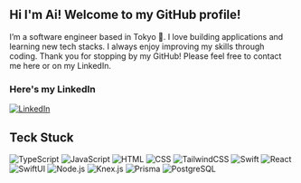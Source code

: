 ## Hi I'm Ai! Welcome to my GitHub profile!

I’m a software engineer based in Tokyo 🗾. I love building applications and learning new tech stacks. 
I always enjoy improving my skills through coding. Thank you for stopping by my GitHub! 
Please feel free to contact me here or on my LinkedIn.

### Here's my LinkedIn
[![LinkedIn](https://img.shields.io/badge/LinkedIn%20-%230A66C2.svg?&style=for-the-badge&logo=LinkedIn&logoColor=FFFFFF)](https://www.linkedin.com/in/ai-naito-89a133239/)


## Teck Stuck
![TypeScript](https://img.shields.io/badge/TypeScript-black?style=for-the-badge&logo=Typescript)
![JavaScript](https://img.shields.io/badge/Javascript-black?style=for-the-badge&logo=javascript)
![HTML](https://img.shields.io/badge/HTML-black?style=for-the-badge&logo=Html5)
![CSS](https://img.shields.io/badge/css-1572B6?style=for-the-badge&logo=css3)
![TailwindCSS](https://img.shields.io/badge/TailwindCSS-white?style=for-the-badge&logo=tailwindcss)
![Swift](https://img.shields.io/badge/Swift-black?style=for-the-badge&logo=swift)
![React](https://img.shields.io/badge/React-black?style=for-the-badge&logo=react)
![SwiftUI](https://img.shields.io/badge/SwiftUI-blue?style=for-the-badge&logo=Swift)
![Node.js](https://img.shields.io/badge/node.js-green?style=for-the-badge&logo=nodedotjs&labelColor=green)
![Knex.js](https://img.shields.io/badge/Knex.js-%23f7d47e?style=for-the-badge&logo=knexdotjs)
![Prisma](https://img.shields.io/badge/Prisma-darkblue?style=for-the-badge&logo=prisma)
![PostgreSQL](https://img.shields.io/badge/PostgreSQL-white?style=for-the-badge&logo=postgresql)
